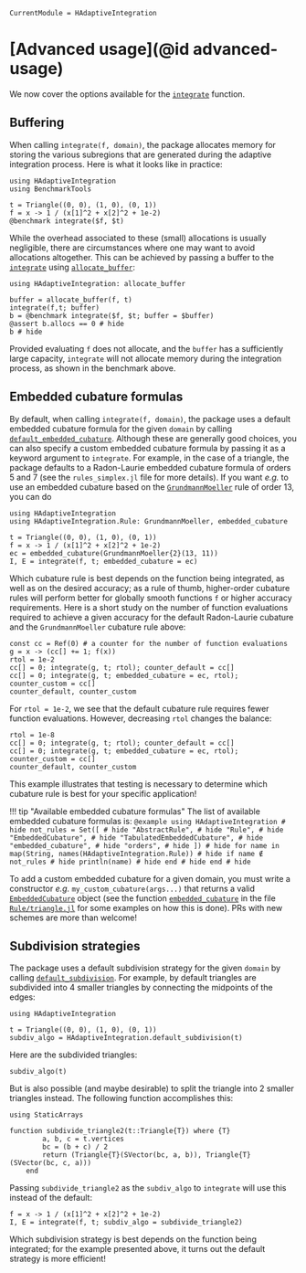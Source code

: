 ```@meta
CurrentModule = HAdaptiveIntegration
```

# [Advanced usage](@id advanced-usage)

We now cover the options available for the [`integrate`](@ref) function.

## Buffering

When calling `integrate(f, domain)`, the package allocates memory for storing the various
subregions that are generated during the adaptive integration process. Here is what it looks
like in practice:

```@example buffering
using HAdaptiveIntegration
using BenchmarkTools

t = Triangle((0, 0), (1, 0), (0, 1))
f = x -> 1 / (x[1]^2 + x[2]^2 + 1e-2)
@benchmark integrate($f, $t)
```

While the overhead associated to these (small) allocations is usually negligible, there are
circumstances where one may want to avoid allocations altogether. This can be achieved by
passing a buffer to the [`integrate`](@ref) using [`allocate_buffer`](@ref):

```@example buffering
using HAdaptiveIntegration: allocate_buffer

buffer = allocate_buffer(f, t)
integrate(f,t; buffer)
b = @benchmark integrate($f, $t; buffer = $buffer)
@assert b.allocs == 0 # hide
b # hide
```

Provided evaluating `f` does not allocate, and the `buffer` has a sufficiently large
capacity, `integrate` will not allocate memory during the integration process, as shown in
the benchmark above.

## Embedded cubature formulas

By default, when calling `integrate(f, domain)`, the package uses a default embedded
cubature formula for the given `domain` by calling [`default_embedded_cubature`](@ref).
Although these are generally good choices, you can also specify a custom embedded
cubature formula by passing it as a keyword argument to `integrate`. For example, in the
case of a triangle, the package defaults to a Radon-Laurie embedded cubature formula of
orders 5 and 7 (see the `rules_simplex.jl` file for more details). If you want
*e.g.* to use an embedded cubature based on the [`GrundmannMoeller`](@ref) rule of order 13,
you can do

```@example embedded-cubature
using HAdaptiveIntegration
using HAdaptiveIntegration.Rule: GrundmannMoeller, embedded_cubature

t = Triangle((0, 0), (1, 0), (0, 1))
f = x -> 1 / (x[1]^2 + x[2]^2 + 1e-2)
ec = embedded_cubature(GrundmannMoeller{2}(13, 11))
I, E = integrate(f, t; embedded_cubature = ec)
```

Which cubature rule is best depends on the function being integrated, as well as on the
desired accuracy; as a rule of thumb, higher-order cubature rules will perform better for
globally smooth functions `f` or higher accuracy requirements. Here is a short study on the
number of function evaluations required to achieve a given accuracy for the default
Radon-Laurie cubature and the `GrundmannMoeller` cubature rule above:

```@example embedded-cubature
const cc = Ref(0) # a counter for the number of function evaluations
g = x -> (cc[] += 1; f(x))
rtol = 1e-2
cc[] = 0; integrate(g, t; rtol); counter_default = cc[]
cc[] = 0; integrate(g, t; embedded_cubature = ec, rtol); counter_custom = cc[]
counter_default, counter_custom
```

For `rtol = 1e-2`, we see that the default cubature rule requires fewer function
evaluations. However, decreasing `rtol` changes the balance:

```@example embedded-cubature
rtol = 1e-8
cc[] = 0; integrate(g, t; rtol); counter_default = cc[]
cc[] = 0; integrate(g, t; embedded_cubature = ec, rtol); counter_custom = cc[]
counter_default, counter_custom
```

This example illustrates that testing is necessary to determine which cubature rule is best
for your specific application!

!!! tip "Available embedded cubature formulas"
    The list of available embedded cubature formulas is:
    ```@example
    using HAdaptiveIntegration # hide
    not_rules = Set([ # hide
        "AbstractRule", # hide
        "Rule", # hide
        "EmbeddedCubature", # hide
        "TabulatedEmbeddedCubature", # hide
        "embedded_cubature", # hide
        "orders", # hide
    ]) # hide
    for name in map(String, names(HAdaptiveIntegration.Rule)) # hide
        if name ∉ not_rules # hide
            println(name) # hide
        end # hide
    end # hide
    ```

To add a custom embedded cubature for a given domain, you must write a constructor *e.g.*
`my_custom_cubature(args...)` that returns a valid [`EmbeddedCubature`](@ref) object (see
the function [`embedded_cubature`](@ref) in the file
[`Rule/triangle.jl`](https://github.com/zmoitier/HAdaptiveIntegration.jl/blob/main/src/Rule/triangle.jl)
for some examples on how this is done). PRs with new schemes are more than welcome!

## Subdivision strategies

The package uses a default subdivision strategy for the given `domain` by calling
[`default_subdivision`](@ref). For example, by default triangles are subdivided into 4
smaller triangles by connecting the midpoints of the edges:

```@example default-subdivision
using HAdaptiveIntegration

t = Triangle((0, 0), (1, 0), (0, 1))
subdiv_algo = HAdaptiveIntegration.default_subdivision(t)
```

Here are the subdivided triangles:

```@example default-subdivision
subdiv_algo(t)
```

But is also possible (and maybe desirable) to split the triangle into 2 smaller triangles
instead. The following function accomplishes this:

```@example default-subdivision
using StaticArrays

function subdivide_triangle2(t::Triangle{T}) where {T}
        a, b, c = t.vertices
        bc = (b + c) / 2
        return (Triangle{T}(SVector(bc, a, b)), Triangle{T}(SVector(bc, c, a)))
    end
```

Passing `subdivide_triangle2` as the `subdiv_algo` to `integrate` will use this instead of
the default:

```@example default-subdivision
f = x -> 1 / (x[1]^2 + x[2]^2 + 1e-2)
I, E = integrate(f, t; subdiv_algo = subdivide_triangle2)
```

Which subdivision strategy is best depends on the function being integrated; for the example
presented above, it turns out the default strategy is more efficient!
